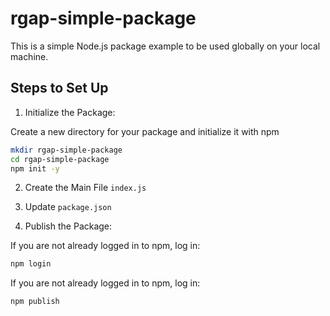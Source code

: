 # rgap-simple-package

This is a simple Node.js package example to be used globally on your local machine.

## Steps to Set Up

1. Initialize the Package:

Create a new directory for your package and initialize it with npm

```sh
mkdir rgap-simple-package
cd rgap-simple-package
npm init -y
```

2. Create the Main File `index.js`

3. Update `package.json`

4. Publish the Package:

If you are not already logged in to npm, log in:

```sh
npm login
```

If you are not already logged in to npm, log in:

```sh
npm publish
```
